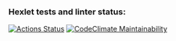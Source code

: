 ### Hexlet tests and linter status:
[![Actions Status](https://github.com/itroxa/python-project-49/workflows/hexlet-check/badge.svg)](https://github.com/itroxa/python-project-49/actions)
[![CodeClimate Maintainability](https://api.codeclimate.com/v1/badges/6cc531d28c4f258d66dd/maintainability)](https://codeclimate.com/github/itroxa/python-project-49/maintainability)
